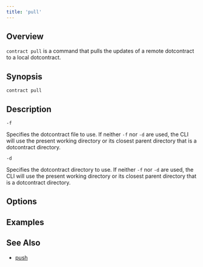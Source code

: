 ```yaml
---
title: 'pull'
---
```


## Overview

`contract pull` is a command that pulls the updates of a remote dotcontract to a local dotcontract.

## Synopsis

```
contract pull
```

## Description

```flags
-f
```
Specifies the dotcontract file to use. If neither `-f` nor `-d` are used, the CLI will use the present working directory or its closest parent directory that is a dotcontract directory.

```flags
-d
```
Specifies the dotcontract directory to use. If neither `-f` nor `-d` are used, the CLI will use the present working directory or its closest parent directory that is a dotcontract directory.

## Options

## Examples

## See Also

* [push](/docs/cli/push)
